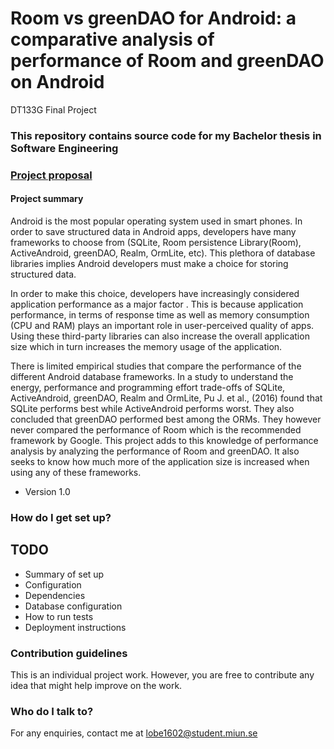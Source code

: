 # Room vs greenDAO for Android: a comparative analysis of performance of Room and greenDAO on Android #
DT133G Final Project

### This repository contains source code for my Bachelor thesis in Software Engineering ###

### [Project proposal](project-proposal)
#### Project summary
Android is the most popular operating system used in smart phones. In order to save structured 
data in Android apps, developers have many frameworks to choose from (SQLite, Room persistence
Library(Room), ActiveAndroid, greenDAO, Realm, OrmLite, etc). This plethora of database libraries
implies Android developers must make a choice for storing structured data. 

In order to make this choice, developers have increasingly considered application performance 
as a major factor . This is because application performance, in terms of response time as 
well as memory consumption (CPU and RAM) plays an important role in user-perceived quality of 
apps. Using these third-party libraries can also increase the overall application size which 
in turn increases the memory usage of the application. 

There is limited empirical studies that compare the performance of the different Android 
database frameworks. In a study to understand the energy, performance and programming effort
trade-offs of SQLite, ActiveAndroid, greenDAO, Realm and OrmLite, Pu J. et al., (2016) found 
that SQLite performs best while ActiveAndroid performs worst. They also concluded that greenDAO 
performed best among the ORMs.  They however never compared the performance of Room which is 
the recommended framework by Google. This project adds to this knowledge of performance
analysis by analyzing the performance of Room and greenDAO. It also seeks to know how much
more of the application size is increased when using any of these frameworks.  

* Version 1.0


### How do I get set up? ###
## TODO
* Summary of set up
* Configuration
* Dependencies
* Database configuration
* How to run tests
* Deployment instructions

### Contribution guidelines ###

This is an individual project work. However, you are free to contribute
any idea that might help improve on the work. 

### Who do I talk to? ###
For any enquiries, contact me at [lobe1602@student.miun.se](mailto:lobe1602@student.miun.se)